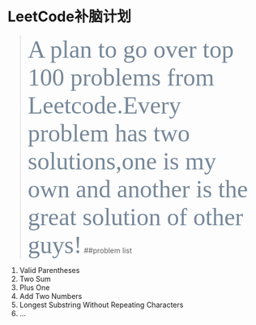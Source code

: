 # LeetCode补脑计划
> <font face="微软雅黑" color=lightslategray size=12>A plan to go over top 100 problems from Leetcode.Every problem has two solutions,one is my own and another is the great solution of other guys!</font>
##problem list
1. Valid Parentheses
2. Two Sum
3. Plus One
4. Add Two Numbers
5. Longest Substring Without Repeating Characters
6. ...
